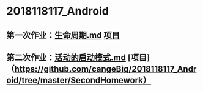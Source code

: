 # 2018118117_Android

## 第一次作业：[生命周期.md](https://github.com/cangeBig/2018118117_Android/blob/master/FirstHomework/%E7%94%9F%E5%91%BD%E5%91%A8%E6%9C%9F.md) [项目](https://github.com/cangeBig/2018118117_Android/tree/master/FirstHomework)

## 第二次作业：[活动的启动模式.md](https://github.com/cangeBig/2018118117_Android/blob/master/SecondHomework/%E6%B4%BB%E5%8A%A8%E7%9A%84%E5%90%AF%E5%8A%A8%E6%A8%A1%E5%BC%8F.md) [项目]（https://github.com/cangeBig/2018118117_Android/tree/master/SecondHomework）
